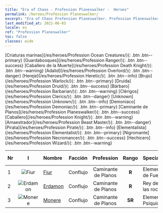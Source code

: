 ```yaml
---
title: "Era of Chaos - Profession Planeswalker -  Heroes"
permalink: /heroes/Profession Planeswalker/
excerpt: "Era of Chaos Profession Planeswalker. Profession Planeswalker. List of Profession  in Era of Chaos"
last_modified_at: 2021-06-03
locale: es
ref: "Profession Planeswalker"
toc: false
classes: wide
---
```

 [Criaturas marinas](/es/heroes/Profession Ocean Creatures/){: .btn .btn--primary} [Guardabosques](/es/heroes/Profession Ranger/){: .btn .btn--success} [Caballero de la Muerte](/es/heroes/Profession Death Knight/){: .btn .btn--warning} [Adalid](/es/heroes/Profession Overlord/){: .btn .btn--danger} [Hereje](/es/heroes/Profession Heretic/){: .btn .btn--info} [Brujo](/es/heroes/Profession Warlock/){: .btn .btn--primary} [Druida](/es/heroes/Profession Druid/){: .btn .btn--success} [Bárbaro](/es/heroes/Profession Barbarian/){: .btn .btn--warning} [Clérigos](/es/heroes/Profession Clerics/){: .btn .btn--danger} [Unknown](/es/heroes/Profession Unknown/){: .btn .btn--info} [Demoníaco](/es/heroes/Profession Demoniac/){: .btn .btn--primary} [Caminante de Planos](/es/heroes/Profession Planeswalker/){: .btn .btn--success} [Caballero](/es/heroes/Profession Knight/){: .btn .btn--warning} [Amaestrador](/es/heroes/Profession Beast Master/){: .btn .btn--danger} [Pirata](/es/heroes/Profession Pirate/){: .btn .btn--info} [Elementalista](/es/heroes/Profession Elementalist/){: .btn .btn--primary} [Nigromante](/es/heroes/Profession Necromancer/){: .btn .btn--success} [Hechicero](/es/heroes/Profession Wizard/){: .btn .btn--warning} 

  | Nr |  I |    Nombre    |  Facción  |  Profession   |  Rango  |    Specialty     | User Rate  | 
  |:---|:--:|:-----------|:-------:|:-------------:|:------:|:-----------------|:----:|
  | 1 | ![Fiur](/images/h/h_Fiur.jpg) | [Fiur](/es/heroes/Fiur/) | Conflujo | Caminante de Planos | **R** |  Elemental de Fuego | R |
  | 2 | ![Erdamon](/images/h/h_Erdamon.jpg) | [Erdamon](/es/heroes/Erdamon/) | Conflujo | Caminante de Planos | **R** |  Rey de las rocas | R |
  | 3 | ![Monere](/images/h/h_Monere.jpg) | [Monere](/es/heroes/Monere/) | Conflujo | Caminante de Planos | **SR** |  Elemental Psíquico | R |
